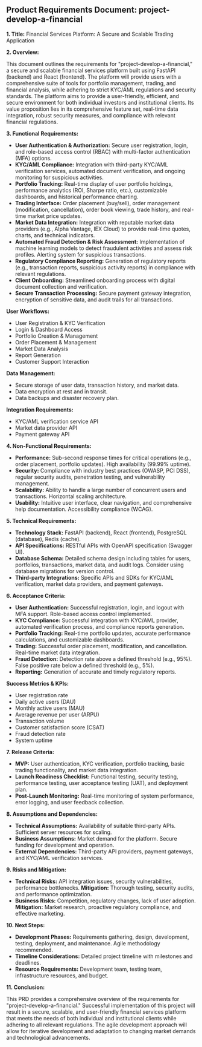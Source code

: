 ## Product Requirements Document: project-develop-a-financial

**1. Title:**  Financial Services Platform:  A Secure and Scalable Trading Application

**2. Overview:**

This document outlines the requirements for "project-develop-a-financial," a secure and scalable financial services platform built using FastAPI (backend) and React (frontend). The platform will provide users with a comprehensive suite of tools for portfolio management, trading, and financial analysis, while adhering to strict KYC/AML regulations and security standards. The platform aims to provide a user-friendly, efficient, and secure environment for both individual investors and institutional clients.  Its value proposition lies in its comprehensive feature set, real-time data integration, robust security measures, and compliance with relevant financial regulations.

**3. Functional Requirements:**

* **User Authentication & Authorization:** Secure user registration, login, and role-based access control (RBAC) with multi-factor authentication (MFA) options.
* **KYC/AML Compliance:**  Integration with third-party KYC/AML verification services, automated document verification, and ongoing monitoring for suspicious activities.
* **Portfolio Tracking:** Real-time display of user portfolio holdings, performance analytics (ROI, Sharpe ratio, etc.), customizable dashboards, and historical performance charting.
* **Trading Interface:**  Order placement (buy/sell), order management (modification, cancellation), order book viewing, trade history, and real-time market price updates.
* **Market Data Integration:**  Integration with reputable market data providers (e.g., Alpha Vantage, IEX Cloud) to provide real-time quotes, charts, and technical indicators.
* **Automated Fraud Detection & Risk Assessment:**  Implementation of machine learning models to detect fraudulent activities and assess risk profiles.  Alerting system for suspicious transactions.
* **Regulatory Compliance Reporting:** Generation of regulatory reports (e.g., transaction reports, suspicious activity reports) in compliance with relevant regulations.
* **Client Onboarding:**  Streamlined onboarding process with digital document collection and verification.
* **Secure Transaction Processing:**  Secure payment gateway integration, encryption of sensitive data, and audit trails for all transactions.


**User Workflows:**

* User Registration & KYC Verification
* Login & Dashboard Access
* Portfolio Creation & Management
* Order Placement & Management
* Market Data Analysis
* Report Generation
* Customer Support Interaction


**Data Management:**

* Secure storage of user data, transaction history, and market data.
* Data encryption at rest and in transit.
* Data backups and disaster recovery plan.

**Integration Requirements:**

* KYC/AML verification service API
* Market data provider API
* Payment gateway API


**4. Non-Functional Requirements:**

* **Performance:**  Sub-second response times for critical operations (e.g., order placement, portfolio updates).  High availability (99.99% uptime).
* **Security:**  Compliance with industry best practices (OWASP, PCI DSS), regular security audits, penetration testing, and vulnerability management.
* **Scalability:**  Ability to handle a large number of concurrent users and transactions.  Horizontal scaling architecture.
* **Usability:**  Intuitive user interface, clear navigation, and comprehensive help documentation.  Accessibility compliance (WCAG).


**5. Technical Requirements:**

* **Technology Stack:**  FastAPI (backend), React (frontend), PostgreSQL (database), Redis (cache).
* **API Specifications:**  RESTful APIs with OpenAPI specification (Swagger UI).
* **Database Schema:**  Detailed schema design including tables for users, portfolios, transactions, market data, and audit logs.  Consider using database migrations for version control.
* **Third-party Integrations:**  Specific APIs and SDKs for KYC/AML verification, market data providers, and payment gateways.


**6. Acceptance Criteria:**

* **User Authentication:**  Successful registration, login, and logout with MFA support.  Role-based access control implemented.
* **KYC Compliance:**  Successful integration with KYC/AML provider, automated verification process, and compliance reports generation.
* **Portfolio Tracking:**  Real-time portfolio updates, accurate performance calculations, and customizable dashboards.
* **Trading:**  Successful order placement, modification, and cancellation.  Real-time market data integration.
* **Fraud Detection:**  Detection rate above a defined threshold (e.g., 95%).  False positive rate below a defined threshold (e.g., 5%).
* **Reporting:**  Generation of accurate and timely regulatory reports.

**Success Metrics & KPIs:**

* User registration rate
* Daily active users (DAU)
* Monthly active users (MAU)
* Average revenue per user (ARPU)
* Transaction volume
* Customer satisfaction score (CSAT)
* Fraud detection rate
* System uptime


**7. Release Criteria:**

* **MVP:**  User authentication, KYC verification, portfolio tracking, basic trading functionality, and market data integration.
* **Launch Readiness Checklist:**  Functional testing, security testing, performance testing, user acceptance testing (UAT), and deployment plan.
* **Post-Launch Monitoring:**  Real-time monitoring of system performance, error logging, and user feedback collection.


**8. Assumptions and Dependencies:**

* **Technical Assumptions:**  Availability of suitable third-party APIs.  Sufficient server resources for scaling.
* **Business Assumptions:**  Market demand for the platform.  Secure funding for development and operation.
* **External Dependencies:**  Third-party API providers, payment gateways, and KYC/AML verification services.


**9. Risks and Mitigation:**

* **Technical Risks:**  API integration issues, security vulnerabilities, performance bottlenecks.  **Mitigation:**  Thorough testing, security audits, and performance optimization.
* **Business Risks:**  Competition, regulatory changes, lack of user adoption.  **Mitigation:**  Market research, proactive regulatory compliance, and effective marketing.


**10. Next Steps:**

* **Development Phases:**  Requirements gathering, design, development, testing, deployment, and maintenance.  Agile methodology recommended.
* **Timeline Considerations:**  Detailed project timeline with milestones and deadlines.
* **Resource Requirements:**  Development team, testing team, infrastructure resources, and budget.


**11. Conclusion:**

This PRD provides a comprehensive overview of the requirements for "project-develop-a-financial."  Successful implementation of this project will result in a secure, scalable, and user-friendly financial services platform that meets the needs of both individual and institutional clients while adhering to all relevant regulations.  The agile development approach will allow for iterative development and adaptation to changing market demands and technological advancements.
